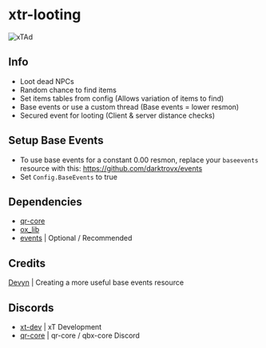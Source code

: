 # xtr-looting
![xTAd](https://user-images.githubusercontent.com/101474430/233859688-2b3b9ecc-41c8-41a6-b2e3-a9f1aad473ee.gif)

## Info
- Loot dead NPCs
- Random chance to find items
- Set items tables from config (Allows variation of items to find)
- Base events or use a custom thread (Base events = lower resmon)
- Secured event for looting (Client & server distance checks)

## Setup Base Events
- To use base events for a constant 0.00 resmon, replace your `baseevents` resource with this: https://github.com/darktrovx/events
- Set `Config.BaseEvents` to true

## Dependencies
- [qr-core](https://github.com/QRCore-framework/qb-core)
- [ox_lib](https://github.com/overextended/ox_lib)
- [events](https://github.com/darktrovx/events) | Optional / Recommended

## Credits
[Devyn](https://github.com/darktrovx) | Creating a more useful base events resource

## Discords
- [xt-dev](https://dsc.gg/xtdev) | xT Development
- [qr-core](https://dsc.gg/qrcore) | qr-core / qbx-core Discord
